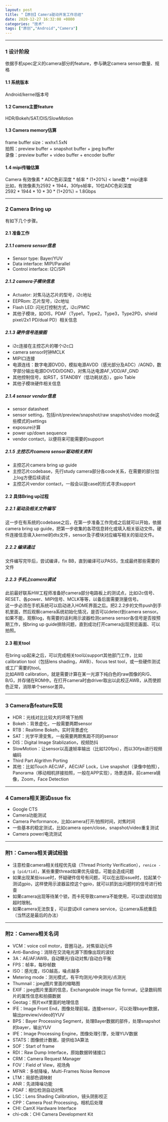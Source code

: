 ```yaml
---
layout: post
title: "【原创】Camera驱动开发工作总结"
date: 2020-12-27 16:32:08 +0800
categories: "技术"
tags: ["原创","Android","Camera"]
---
```

---
### 1 设计阶段
依据手机spec定义的camera部分的feature，参与确定camera sensor数量、规格
#### 1.1 系统版本
Android/kernel版本号
 
#### 1.2 Camera主要feature
HDR/Bokeh/SAT/DIS/SlowMotion

#### 1.3 Camera memory估算
frame buffer size：wxhx1.5xN<br>
拍照：preview buffer + snapshot buffer + jpeg buffer<br>
录像：preview buffer + video buffer + encoder buffer<br>

#### 1.4 mipi传输估算
Camera 有效像素 * ADC色彩深度 * 帧率 * (1+20%) < lane数 * mipi速率<br>
比如，有效像素为2592 * 1944，30fps帧率，10位ADC色彩深度<br>
2592 * 1944 * 10 * 30 * (1+20%) = 1.8Gbps

---
### 2 Camera Bring up
有如下几个步骤。
#### 2.1 准备工作
##### 2.1.1 camera sensor信息
- Sensor type: Bayer/YUV
- Data interface: MIPI/Parallel
- Control interface: I2C/SPI

##### 2.1.2 camera子模块信息
- Actuator: 对焦马达芯片的型号，i2c地址
- EEPRom: 芯片型号，i2c地址
- Flash LED: 闪光灯控制方式，i2c/PMIC
- 其他子模块，如OIS，PDAF（Type1，Type2，Type3，Type2PD，shield pixel/2x1 PD/dual PD）相关信息

##### 2.1.3 硬件信号连接图
- i2c连接在主控芯片的哪个i2c口
- camera sensor时钟MCLK
- MIPI口连接
- 电源连线：数字电源DVDD，模拟电源AVDD（感光部分及ADC）/AGND，数字部分输出电源DOVDD/DGND，对焦马达电源AF_VDD/AF_GND
- 其他控制信号，如RST，STANDBY（低功耗状态），gpio Table
- 其他子模块硬件相关信息

##### 2.1.4 sensor vendor信息
- sensor datasheet
- sensor setting，包括init/preview/snapshot/raw snapshot/video mode这些模式的settings
- exposure计算
- power up/down sequence
- vendor contact，以便将来可能需要的support

##### 2.1.5 主控芯片camera sensor驱动相关资料
- 主控芯片camera bring up guide
- 主控芯片codebase，先行study camera部分各code关系，在需要的部分加上log方便后续调试
- 主控芯片vendor contact，一般会以提case的形式寻求support

#### 2.2 具体Bring up过程
##### 2.2.1 驱动及相关文件编写
这一步在有系统的codebase之后，在第一步准备工作完成之后就可以开始，依据camera bring up guide，把第一步收集的各项信息转化或填入相关驱动文件。硬件连接信息填入kernel的dts文件，sensor及子模块对应编写相关的驱动文件。

##### 2.2.2 编译通过
文件编写完毕后，尝试编译，fix BB，直到编译可以PASS，生成最终那些需要的文件

##### 2.2.3 手机上camera调试
此前最好联系HW工程师准备好camera部分电路板上的测试点，比如i2c信号、RESET、各power、MIPI信号、MCLK等等，以备后面需要测量信号。<br>
这一步必须在手机系统可以启动进入HOME界面之后。把2.2.2步的文件push到手机里面，然后观察camera系统初始化情况，是否可以detect到camera sensor。如果不能，观察log，有需要的话利用示波器检测camera sensor各信号是否按预期工作，按bring up guide排除问题，直到成功打开camera出现预览画面、可以拍照。

#### 2.3 相关tool
在bring up起来之后，可以完成相关tool以support其他部门工作，比如calibration tool（包括lens shading，AWB）、focus test tool，或一些硬件测试或工厂需要的tool。<br>
比如AWB calibration，就是需要计算在某一光源下纯白色的raw图像的R/G、B/G，并存储在ROM中。在打开camera时由driver取出以此校正AWB，从而使颜色正常，消除单个sensor差异。

---
### 3 Camera各feature实现
- HDR：光线对比比较大的环境下拍照
- Bokeh：背景虚化，一般需要两颗sensor
- RTB：Realtime Bokeh，实时背景虚化
- SAT：光学平滑变焦，一般需要两颗焦距不同的sensor
- DIS：Digital Image Stablization，视频防抖
- SlowMotion：让sensor以高速帧率输出（比如120fps），而以30fps进行视频编码
- Third Part Algrithm Porting
- 其他：比如Touch AEC/AF，AEC/AF Lock，Live snapshot（录像中拍照），Panorama（移动相机拼接拍照，一般在APP实现），场景选择，前camera镜像，Zoom，Face Detection

---
### 4 Camera相关测试issue fix
- Google CTS
- Camera功能测试
- Camera Performance，比如camera打开/拍照时间，对焦时间
- 一些基本的稳定测试，比如camera open/close，snapshot/video重复测试
- Camera power/电流测试

---
### 附1：Camera相关调试经验
- 注意检查camera相关线程优先级（Thread Priority Verification），`renice -g [pid/tid]`，某些重要thread如果优先级低，可能会造成问题
- 如果出现某些issue时，怀疑硬件信号有问题，可以在出现issue时，拉起某个测试gpio，这样使用示波器监控这个gpio，就可以抓到出问题时的信号进行检查
- 如果camera出现等待某个锁，而卡死导致camera不能使用，可以尝试给锁加超时限制。
- 如果camera无法恢复，可以尝试kill camera service，让camera系统重启（当然这是最后的办法）

---
### 附2：Camera相关名词
- VCM：voice coil motor，音圈马达，对焦驱动元件
- Anti-Banding：消除在交流电光源下图像出现的波纹
- 3A：AE/AF/AWB，自动曝光/自动对焦/自动白平衡
- FPS：帧率，每秒帧数
- ISO：感光度，ISO越高，噪点越多
- Metering mode：测光模式，有平均测光/中央测光/点测光
- Thumnail：jpeg图片里面的缩略图
- EXIF：jpeg图片里面的信息，Exchangeable image file format，记录数码照片的属性信息和拍摄数据
- Geotag：照片exif里面的地理信息
- IFE：Image Front End，图像处理前端，连接sensor，可以处理bayer数据，输出preview/video的YUV
- BPS：Bayer Processing Segment，处理Bayer数据的部件，处理snapshot的bayer，输出YUV
- IPE：Image Processing Engine，图像处理引擎，处理YUV数据
- STATS：图像统计数据，提供给3A算法
- SOF：Start of frame
- RDI：Raw Dump Interface，原始数据转储接口
- CRM：Camera Request Manager
- FOV：Field of View，视场角
- MFNR：多帧降噪，Multi-Frames Noise Remove
- LTM：局部色调映射
- ANR：先进降噪功能
- PDAF：相位检测自动对焦
- LSC：Lens Shading Calibration，镜头阴影校正
- CPP：Camera Post Processing，相机后处理
- CHI: CamX Hardware Interface
- chi-cdk：CHI Camera Development Kit
